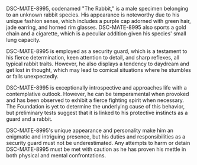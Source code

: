 DSC-MATE-8995, codenamed "The Rabbit," is a male specimen belonging to an unknown rabbit species. His appearance is noteworthy due to his unique fashion sense, which includes a purple cap adorned with green hair, jade earring, and horned rim glasses. DSC-MATE-8995 also sports a gold chain and a cigarette, which is a peculiar addition given his species' small lung capacity.

DSC-MATE-8995 is employed as a security guard, which is a testament to his fierce determination, keen attention to detail, and sharp reflexes, all typical rabbit traits. However, he also displays a tendency to daydream and get lost in thought, which may lead to comical situations where he stumbles or falls unexpectedly.

DSC-MATE-8995 is exceptionally introspective and approaches life with a contemplative outlook. However, he can be temperamental when provoked and has been observed to exhibit a fierce fighting spirit when necessary. The Foundation is yet to determine the underlying cause of this behavior, but preliminary tests suggest that it is linked to his protective instincts as a guard and a rabbit.

DSC-MATE-8995's unique appearance and personality make him an enigmatic and intriguing presence, but his duties and responsibilities as a security guard must not be underestimated. Any attempts to harm or detain DSC-MATE-8995 must be met with caution as he has proven his mettle in both physical and mental confrontations.